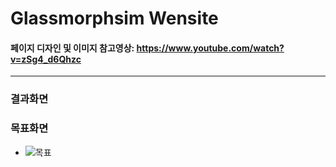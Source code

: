 # Glassmorphsim Wensite

#### 페이지 디자인 및 이미지 참고영상: https://www.youtube.com/watch?v=zSg4_d6Qhzc

---

### 결과화면

### 목표화면

- ![목표](https://user-images.githubusercontent.com/76942135/149376205-a4d9249f-ed8d-4770-8d5a-25875dbc7d30.PNG)
